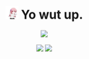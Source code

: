 <h1 align='center'>
  <img src="https://github.com/Candygoblen123/Candygoblen123/raw/main/dancin.gif" alt="dancin" width="30"/> <b>Yo wut up.</b>
</h1>
  
<p align="center">
  <img src="https://lanyard.cnrad.dev/api/259709415416922113">
</p>

<p align="center">
  <img src="https://github-readme-stats.vercel.app/api?username=candygoblen123&theme=dark&show_icons=true&count_private=true)" height="180">
  <img src="https://github-readme-stats.vercel.app/api/top-langs/?username=candygoblen123&theme=dark&show_icons=true&count_private=true)" height="180">
</p>
<!--
**Candygoblen123/Candygoblen123** is a ✨ _special_ ✨ repository because its `README.md` (this file) appears on your GitHub profile.

Here are some ideas to get you started:

- 🔭 I’m currently working on ...
- 🌱 I’m currently learning ...
- 👯 I’m looking to collaborate on ...
- 🤔 I’m looking for help with ...
- 💬 Ask me about ...
- 📫 How to reach me: ...
- 😄 Pronouns: ...
- ⚡ Fun fact: ...
-->
